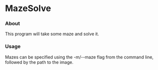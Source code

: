 # MazeSolve

### About
This program will take some maze and solve it.

### Usage
Mazes can be specified using the -m/--maze flag from the command line, followed by
the path to the image.